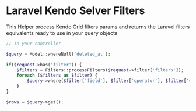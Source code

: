 # Laravel Kendo Selver Filters

This Helper process Kendo Grid filters params and returns the Laravel filters equivalents ready to use in your query objects

```php
// In your controller

$query = Model::whereNull('deleted_at');

if($request->has('filter')) {
	$filters = Filters::processFilters($request->filter['filters']);
	foreach ($filters as $filter) {
		$query->where($filter['field'], $filter['operator'], $filter['value']);
	}
}

$rows = $query->get();
```
